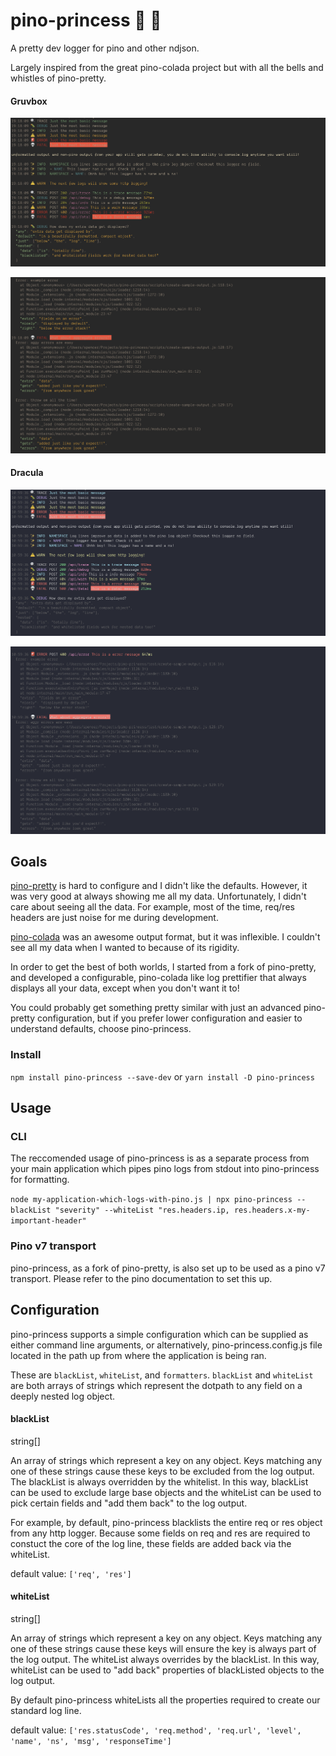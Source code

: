 # pino-princess 👸 💅

A pretty dev logger for pino and other ndjson.

Largely inspired from the great pino-colada project but with all the bells and whistles of pino-pretty.

#### Gruvbox

![Basic Formatting](./media/screenshot3.png)

![Error Formatting](./media//screenshot4.png)

#### Dracula

![Basic Formatting](./media/screenshot1.png)

![Error Formatting](./media//screenshot2.png)

## Goals

[pino-pretty](https://github.com/pinojs/pino-pretty) is hard to configure and I didn't like the defaults. However, it was very good at always showing me all my data. Unfortunately, I didn't care about seeing all the data. For example, most of the time, req/res headers are just noise for me during development.

[pino-colada](https://github.com/lrlna/pino-colada) was an awesome output format, but it was inflexible. I couldn't see all my data when I wanted to because of its rigidity.

In order to get the best of both worlds, I started from a fork of pino-pretty, and developed a configurable, pino-colada like log prettifier that always displays all your data, except when you don't want it to!

You could probably get something pretty similar with just an advanced pino-pretty configuration, but if you prefer lower configuration and easier to understand defaults, choose pino-princess.

### Install

`npm install pino-princess --save-dev`
or
`yarn install -D pino-princess`

## Usage

### CLI

The reccomended usage of pino-princess is as a separate process from your main application which pipes pino logs from stdout into pino-princess for formatting.

`node my-application-which-logs-with-pino.js | npx pino-princess --blackList "severity" --whiteList "res.headers.ip, res.headers.x-my-important-header"`

### Pino v7 transport

pino-princess, as a fork of pino-pretty, is also set up to be used as a pino v7 transport. Please refer to the pino documentation to set this up.

## Configuration

pino-princess supports a simple configuration which can be supplied as either command line arguments, or alternatively, pino-princess.config.js file located in the path up from where the application is being ran.

These are `blackList`, `whiteList`, and `formatters`.
`blackList` and `whiteList` are both arrays of strings which represent the dotpath to any field on a deeply nested log object.
#### blackList
string[]

An array of strings which represent a key on any object. Keys matching any one of these strings cause these keys to be excluded from the log output. The blackList is always overridden by the whitelist. In this way, blackList can be used to exclude large base objects and the whiteList can be used to pick certain fields and "add them back" to the log output.

For example, by default, pino-princess blacklists the entire req or res object from any http logger. Because some fields on req and res are required to constuct the core of the log line, these fields are added back via the whiteList.

default value: `['req', 'res']`

#### whiteList
string[]

An array of strings which represent a key on any object. Keys matching any one of these strings cause these keys will ensure the key is always part of the log output. The whiteList always overrides by the blackList. In this way, whiteList can be used to "add back" properties of blackListed objects to the log output.

By default pino-princess whiteLists all the properties required to create our standard log line.

default value: `['res.statusCode', 'req.method', 'req.url', 'level', 'name', 'ns', 'msg', 'responseTime']`
